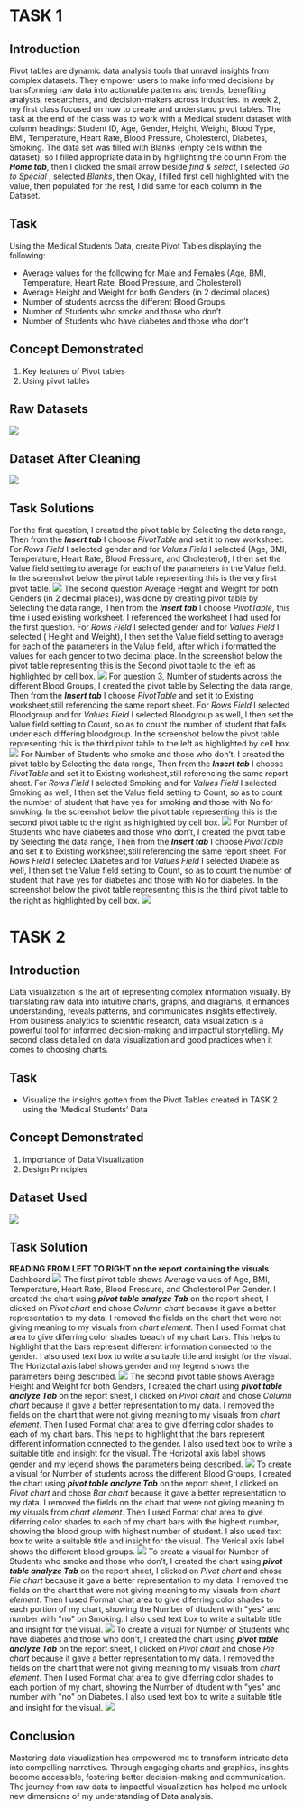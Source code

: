 # TASK 1
## Introduction
Pivot tables are dynamic data analysis tools that unravel insights from complex datasets. They empower users to make informed decisions by transforming raw data into actionable patterns and trends, benefiting analysts, researchers, and decision-makers across industries. In week 2, my first class focused on how to create and understand pivot tables. The task at the end of the class was to work with a Medical student dataset with column headings: Student ID, Age, Gender, Height, Weight, Blood Type, BMI, Temperature, Heart Rate, Blood Pressure, Cholesterol, Diabetes, Smoking. The data set was filled with Blanks (empty cells within the dataset), so I filled appropriate data in by highlighting the column From the **_Home tab_**, then I clicked the small arrow beside _find & select_, I selected _Go to Special_ , selected _Blanks_, then Okay, I filled first cell highlighted with the value, then populated for the rest, I did same for each column in the Dataset.
## Task
Using the Medical Students Data, create Pivot Tables displaying the following:
- Average values for the following for Male and Females (Age, BMI, Temperature, Heart Rate, Blood Pressure, and Cholesterol)
- Average Height and Weight for both Genders (in 2 decimal places)
- Number of students across the different Blood Groups
- Number of Students who smoke and those who don’t
- Number of Students who have diabetes and those who don’t
## Concept Demonstrated
1. Key features of Pivot tables
2. Using pivot tables
## Raw Datasets
![](https://github.com/AnietieJohnson/Week2-Excel-task/blob/main/raw%20medical%20data%20set.png)
## Dataset After Cleaning
![](https://github.com/AnietieJohnson/Week2-Excel-task/blob/main/Medical%20data%20set%20after%20cleaning.png)
## Task Solutions
For the first question, I created the pivot table by Selecting the data range, Then from the **_Insert tab_** I choose _PivotTable_ and set it to new worksheet. For _Rows Field_ I selected gender and for _Values Field_ I selected (Age, BMI, Temperature, Heart Rate, Blood Pressure, and Cholesterol), I then set the Value field setting to average for each of the parameters in the Value field. In the screenshot below the pivot table representing this is the very first pivot table.
![](https://github.com/AnietieJohnson/Week2-Excel-task/blob/main/Average%20values%20per%20gender.png)
The second question Average Height and Weight for both Genders (in 2 decimal places), was done by creating pivot table by Selecting the data range, Then from the **_Insert tab_** I choose _PivotTable_, this time i used existing worksheet. I referenced the worksheet I had used for the first question. For _Rows Field_ I selected gender and for _Values Field_ I selected ( Height and Weight), I then set the Value field setting to average for each of the parameters in the Value field, after which i formatted the values for each gender to two decimal place. In the screenshot below the pivot table representing this is the Second pivot table to the left as highlighted by cell box.
![](https://github.com/AnietieJohnson/Week2-Excel-task/blob/main/Average%20Height%20and%20weight%20per%20gender.png)
For question 3, Number of students across the different Blood Groups, I created the pivot table by Selecting the data range, Then from the **_Insert tab_** I choose _PivotTable_ and set it to Existing worksheet,still referencing the same report sheet. For _Rows Field_ I selected Bloodgroup and for _Values Field_ I selected Bloodgroup as well, I then set the Value field setting to Count, so as to count the number of student that falls under each differing bloodgroup. In the screenshot below the pivot table representing this is the third pivot table to the left as highlighted by cell box.
![](https://github.com/AnietieJohnson/Week2-Excel-task/blob/main/Number%20of%20student%20per%20Blood%20type.png)
For  Number of Students who smoke and those who don’t, I created the pivot table by Selecting the data range, Then from the **_Insert tab_** I choose _PivotTable_ and set it to Existing worksheet,still referencing the same report sheet. For _Rows Field_ I selected Smoking and for _Values Field_ I selected Smoking as well, I then set the Value field setting to Count, so as to count the number of student that have yes for smoking and those with No for smoking. In the screenshot below the pivot table representing this is the second pivot table to the right as highlighted by cell box.
![](https://github.com/AnietieJohnson/Week2-Excel-task/blob/main/Number%20of%20student%20that%20smoke%20and%20those%20that%20dont.png)
For Number of Students who have diabetes and those who don’t, I created the pivot table by Selecting the data range, Then from the **_Insert tab_** I choose _PivotTable_ and set it to Existing worksheet,still referencing the same report sheet. For _Rows Field_ I selected Diabetes and for _Values Field_ I selected Diabete as well, I then set the Value field setting to Count, so as to count the number of student that have yes for diabetes and those with No for diabetes. In the screenshot below the pivot table representing this is the third pivot table to the right as highlighted by cell box.
![](https://github.com/AnietieJohnson/Week2-Excel-task/blob/main/Number%20of%20student%20with%20diabetes%20and%20those%20without.png)

# TASK 2
## Introduction
Data visualization is the art of representing complex information visually. By translating raw data into intuitive charts, graphs, and diagrams, it enhances understanding, reveals patterns, and communicates insights effectively. From business analytics to scientific research, data visualization is a powerful tool for informed decision-making and impactful storytelling. My second class detailed on data visualization and good practices when it comes to choosing charts. 
## Task
- Visualize the insights gotten from the Pivot Tables created in TASK 2 using the ‘Medical Students’ Data
## Concept Demonstrated
1. Importance of Data Visualization
2. Design Principles
## Dataset Used
![](https://github.com/AnietieJohnson/Week2-Excel-task/blob/main/Medical%20data%20set%20after%20cleaning.png)
## Task Solution
**READING FROM LEFT TO RIGHT on the report containing the visuals**
Dashboard
![](https://github.com/AnietieJohnson/Week2-Excel-task/blob/main/Dash%20board%20for%20visuals.png)
The first pivot table shows Average values of Age, BMI, Temperature, Heart Rate, Blood Pressure, and Cholesterol Per Gender. I created the chart using **_pivot table analyze Tab_** on the report sheet, I clicked on _Pivot chart_ and chose _Column chart_ because it gave a better representation to my data. I removed the fields on the chart that were not giving meaning to my visuals from _chart element_. Then I used Format chat area to give diferring color shades toeach of my chart bars. This helps to highlight that the bars represent different information connected to the gender. I also used text box to write a suitable title and insight for the visual. The Horizotal axis label shows gender and my legend shows the parameters being described.
![](https://github.com/AnietieJohnson/Week2-Excel-task/blob/main/Average%20of%20vitals%20taken%20across%20gender.png)
The second pivot table shows Average Height and Weight for both Genders, I created the chart using **_pivot table analyze Tab_** on the report sheet, I clicked on _Pivot chart_ and chose _Column chart_ because it gave a better representation to my data. I removed the fields on the chart that were not giving meaning to my visuals from _chart element_. Then I used Format chat area to give diferring color shades to each of my chart bars. This helps to highlight that the bars represent different information connected to the gender. I also used text box to write a suitable title and insight for the visual. The Horizotal axis label shows gender and my legend shows the parameters being described.
![](https://github.com/AnietieJohnson/Week2-Excel-task/blob/main/Average%20height%20and%20weight%20for%20both%20gender.png)
To create a visual for Number of students across the different Blood Groups, I created the chart using **_pivot table analyze Tab_** on the report sheet, I clicked on _Pivot chart_ and chose _Bar chart_ because it gave a better representation to my data. I removed the fields on the chart that were not giving meaning to my visuals from _chart element_. Then I used Format chat area to give diferring color shades to each of my chart bars with the highest number, showing the blood group with highest number of student. I also used text box to write a suitable title and insight for the visual. The Verical axis label shows the different blood groups.
![](https://github.com/AnietieJohnson/Week2-Excel-task/blob/main/Number%20of%20student%20per%20blood%20type%20visuals.png)
To create a visual for Number of Students who smoke and those who don’t, I created the chart using **_pivot table analyze Tab_** on the report sheet, I clicked on _Pivot chart_ and chose _Pie chart_ because it gave a better representation to my data. I removed the fields on the chart that were not giving meaning to my visuals from _chart element_. Then I used Format chat area to give diferring color shades to each portion of my chart, showing the Number of dtudent with "yes" and number with "no" on Smoking. I also used text box to write a suitable title and insight for the visual.
![](https://github.com/AnietieJohnson/Week2-Excel-task/blob/main/student%20that%20smoke%20and%20those%20that%20don't%20visuals.png)
To create a visual for Number of Students who have diabetes and those who don’t, I created the chart using **_pivot table analyze Tab_** on the report sheet, I clicked on _Pivot chart_ and chose _Pie chart_ because it gave a better representation to my data. I removed the fields on the chart that were not giving meaning to my visuals from _chart element_. Then I used Format chat area to give diferring color shades to each portion of my chart, showing the Number of dtudent with "yes" and number with "no" on Diabetes. I also used text box to write a suitable title and insight for the visual. 
![](https://github.com/AnietieJohnson/Week2-Excel-task/blob/main/visuals%20for%20student%20with%20diabetes%20and%20without.png)
## Conclusion
Mastering data visualization has empowered me to transform intricate data into compelling narratives. Through engaging charts and graphics, insights become accessible, fostering better decision-making and communication. The journey from raw data to impactful visualization has helped me unlock new dimensions of my understanding of Data analysis.
